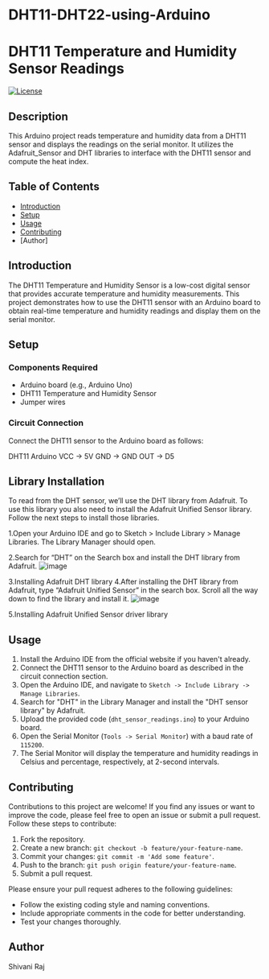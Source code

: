 # DHT11-DHT22-using-Arduino

# DHT11 Temperature and Humidity Sensor Readings

[![License](https://img.shields.io/badge/License-MIT-blue.svg)](https://opensource.org/licenses/MIT)

## Description

This Arduino project reads temperature and humidity data from a DHT11 sensor and displays the readings on the serial monitor. It utilizes the Adafruit_Sensor and DHT libraries to interface with the DHT11 sensor and compute the heat index.


## Table of Contents

- [Introduction](#introduction)
- [Setup](#setup)
- [Usage](#usage)
- [Contributing](#contributing)
- [Author]

## Introduction

The DHT11 Temperature and Humidity Sensor is a low-cost digital sensor that provides accurate temperature and humidity measurements. This project demonstrates how to use the DHT11 sensor with an Arduino board to obtain real-time temperature and humidity readings and display them on the serial monitor.

## Setup

### Components Required

- Arduino board (e.g., Arduino Uno)
- DHT11 Temperature and Humidity Sensor
- Jumper wires

### Circuit Connection

Connect the DHT11 sensor to the Arduino board as follows:


DHT11    Arduino
  VCC  ->   5V
  GND  ->   GND
  OUT  ->   D5

## Library Installation
To read from the DHT sensor, we’ll use the DHT library from Adafruit. To use this library you also need to install the Adafruit Unified Sensor library. Follow the next steps to install those libraries.

1.Open your Arduino IDE and go to Sketch > Include Library > Manage Libraries. The Library Manager should open.

2.Search for “DHT” on the Search box and install the DHT library from Adafruit.
![image](https://github.com/Shivani9698/DHT11-DHT22-using-Arduino/assets/119753029/7abb0cc1-8a77-4a10-af67-509eb9d1b2a5)


3.Installing Adafruit DHT library
4.After installing the DHT library from Adafruit, type “Adafruit Unified Sensor” in the search box. Scroll all the way down to find the library and install it.
![image](https://github.com/Shivani9698/DHT11-DHT22-using-Arduino/assets/119753029/15be6f6d-67ac-4f75-b169-4a9a042d8e1a)


5.Installing Adafruit Unified Sensor driver library


## Usage

1. Install the Arduino IDE from the official website if you haven't already.
2. Connect the DHT11 sensor to the Arduino board as described in the circuit connection section.
3. Open the Arduino IDE, and navigate to `Sketch -> Include Library -> Manage Libraries`.
4. Search for "DHT" in the Library Manager and install the "DHT sensor library" by Adafruit.
5. Upload the provided code (`dht_sensor_readings.ino`) to your Arduino board.
6. Open the Serial Monitor (`Tools -> Serial Monitor`) with a baud rate of `115200`.
7. The Serial Monitor will display the temperature and humidity readings in Celsius and percentage, respectively, at 2-second intervals.

## Contributing

Contributions to this project are welcome! If you find any issues or want to improve the code, please feel free to open an issue or submit a pull request. Follow these steps to contribute:

1. Fork the repository.
2. Create a new branch: `git checkout -b feature/your-feature-name`.
3. Commit your changes: `git commit -m 'Add some feature'`.
4. Push to the branch: `git push origin feature/your-feature-name`.
5. Submit a pull request.

Please ensure your pull request adheres to the following guidelines:
- Follow the existing coding style and naming conventions.
- Include appropriate comments in the code for better understanding.
- Test your changes thoroughly.

## Author

Shivani Raj

